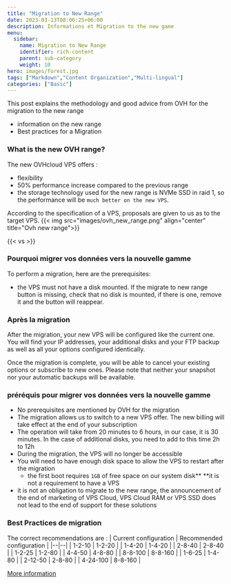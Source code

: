 ```yaml
---
title: "Migration to New Range"
date: 2023-03-13T08:06:25+06:00
description: Informations et Migration to the new game
menu:
  sidebar:
    name: Migration to New Range
    identifier: rich-content
    parent: sub-category
    weight: 10
hero: images/forest.jpg
tags: ["Markdown","Content Organization","Multi-lingual"]
categories: ["Basic"]
---
```


This post explains the methodology and good advice from OVH for the migration to the new range

- information on the new range
- Best practices for a Migration

### What is the new OVH range?
The new OVHcloud VPS offers :
- flexibility
- 50% performance increase compared to the previous range
- the storage technology used for the new range is NVMe SSD in raid 1, so the performance will be `much better on the new VPS`.

According to the specification of a VPS, proposals are given to us as to the target VPS.
{{< img src="images/ovh_new_range.png" align="center" title="Ovh new range">}}

{{< vs >}}

### Pourquoi migrer vos données vers la nouvelle gamme
To perform a migration, here are the prerequisites:
- the VPS must not have a disk mounted. If the migrate to new range button is missing,
check that no disk is mounted, if there is one, remove it and the button will reappear.

### Après la migration
After the migration, your new VPS will be configured like the current one. You will find your IP addresses, your additional disks and your FTP backup as well as all your options configured identically.

Once the migration is complete, you will be able to cancel your existing options or subscribe to new ones. Please note that neither your snapshot nor your automatic backups will be available.

### préréquis pour migrer vos données vers la nouvelle gamme
- No prerequisites are mentioned by OVH for the migration
- The migration allows us to switch to a new VPS offer. The new billing will take effect at the end of your subscription
- The operation will take from 20 minutes to 6 hours, in our case, it is 30 minutes. In the case of additional disks, you need to add to this time 2h to 12h
- During the migration, the VPS will no longer be accessible
- You will need to have enough disk space to allow the VPS to restart after the migration
  - the first boot requires `1GB` of free space on our system disk** **it is not a requirement to have a VPS
- it is not an obligation to migrate to the new range, the announcement of the end of marketing of VPS Cloud, VPS Cloud RAM or VPS SSD does not lead to the end of support for these solutions

### Best Practices de migration
The correct recommendations are :
| Current configuration | Recommended configuration |
|--|--|
| 1-2-10 | 1-2-20 |
| 1-4-20 | 1-4-20 |
| 2-8-40 | 2-8-40 |
| 1-2-25 | 1-2-80 |
| 4-4-50 | 4-8-80 |
| 8-8-100 | 8-8-160 |
| 1-6-25 | 1-4-80 |
| 2-12-50 | 2-8-80 |
| 4-24-100 | 8-8-160 |

[More information](https://www.ovhcloud.com/fr/vps/vps-offer-migration/)